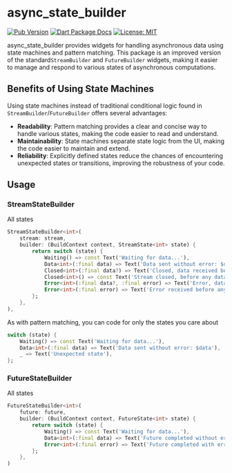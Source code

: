 # async_state_builder

[![Pub Version](https://img.shields.io/pub/v/async_state_builder.svg)](https://pub.dev/packages/async_state_builder)
[![Dart Package Docs](https://img.shields.io/badge/documentation-pub.dev-blue.svg)](https://pub.dev/documentation/async_state_builder/latest/)
[![License: MIT](https://img.shields.io/badge/license-MIT-purple.svg)](https://opensource.org/licenses/MIT)

async_state_builder provides widgets for handling asynchronous data using state machines and pattern matching.
This package is an improved version of the standard`StreamBuilder` and `FutureBuilder` widgets,
making it easier to manage and respond to various states of asynchronous computations.

## Benefits of Using State Machines

Using state machines instead of traditional conditional logic found in `StreamBuilder`/`FutureBuilder` offers several advantages:

- **Readability**: Pattern matching provides a clear and concise way to handle various states, making the code easier to read and understand.
- **Maintainability**: State machines separate state logic from the UI, making the code easier to maintain and extend.
- **Reliability**: Explicitly defined states reduce the chances of encountering unexpected states or transitions, improving the robustness of your code.

## Usage

### StreamStateBuilder
All states
```dart
StreamStateBuilder<int>(
    stream: stream,
    builder: (BuildContext context, StreamState<int> state) {
        return switch (state) {
            Waiting() => const Text('Waiting for data...'),
            Data<int>(:final data) => Text('Data sent without error: $data'),
            Closed<int>(:final data?) => Text('Closed, data received before closing: $data'),
            Closed<int>() => const Text('Stream closed, before any data was sent'),
            Error<int>(:final data?, :final error) => Text('Error, data received before error: $data. Error: $error'),
            Error<int>(:final error) => Text('Error received before any data was sent. Error: $error'),
        };
    },
),
```
As with pattern matching, you can code for only the states you care about
```dart
switch (state) {
    Waiting() => const Text('Waiting for data...'),
    Data<int>(:final data) => Text('Data sent without error: $data'),
    _ => Text('Unexpected state'),
};
```

### FutureStateBuilder
All states
```dart
FutureStateBuilder<int>(
    future: future,
    builder: (BuildContext context, FutureState<int> state) {
        return switch (state) {
            Waiting() => const Text('Waiting for data...'),
            Data<int>(:final data) => Text('Future completed without error. Data: $data'),
            Error<int>(:final error) => Text('Future completed with error. Error: $error'),
        };
    },
)
```